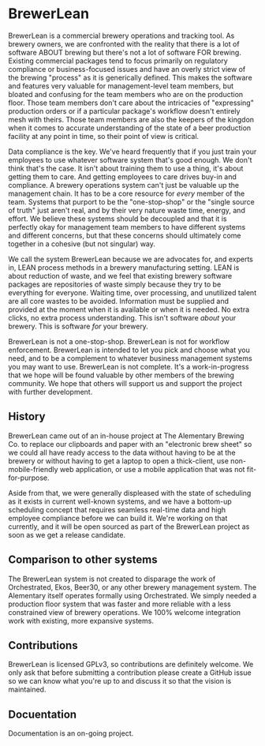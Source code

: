 # BrewerLean
BrewerLean is a commercial brewery operations and tracking tool.  As brewery owners, we are confronted with the reality that there is a lot of software ABOUT brewing but there's not a lot of software FOR brewing.  Existing commercial packages tend to focus primarily on regulatory compliance or business-focused issues and have an overly strict view of the brewing "process" as it is generically defined.  This makes the software and features very valuable for management-level team members, but bloated and confusing for the team members who are on the production floor.  Those team members don't care about the intricacies of "expressing" production orders or if a particular package's workflow doesn't entirely mesh with theirs.  Those team members are also the keepers of the kingdon when it comes to accurate understanding of the state of a beer production facility at any point in time, so their point of view is critical.

Data compliance is the key.  We've heard frequently that if you just train your employees to use whatever software system that's good enough.  We don't think that's the case.  It isn't about training them to use a thing, it's about getting them to care.  And getting employees to care drives buy-in and compliance.  A brewery operations system can't just be valuable up the management chain.  It has to be a core resource for *every* member of the team.  Systems that purport to be the "one-stop-shop" or the "single source of truth" just aren't real, and by their very nature waste time, energy, and effort.  We believe these systems should be decoupled and that it is perfectly okay for management team members to have different systems and different concerns, but that these concerns should ultimately come together in a cohesive (but not singular) way.

We call the system BrewerLean because we are advocates for, and experts in, LEAN process methods in a brewery manufacturing setting.  LEAN is about reduction of waste, and we feel that existing brewery software packages are repositories of waste simply because they try to be everything for everyone.  Waiting time, over processing, and unutilized talent are all core wastes to be avoided.  Information must be supplied and provided at the moment when it is available or when it is needed.  No extra clicks, no extra process understanding.  This isn't software *about* your brewery.  This is software *for* your brewery.

BrewerLean is not a one-stop-shop.  BrewerLean is not for workflow enforcement.  BrewerLean is intended to let you pick and choose what you need, and to be a complement to whatever business management systems you may want to use.  BrewerLean is not complete.  It's a work-in-progress that we hope will be found valuable by other members of the brewing community.  We hope that others will support us and support the project with further development.

## History
BrewerLean came out of an in-house project at The Alementary Brewing Co. to replace our clipboards and paper with an "electronic brew sheet" so we could all have ready access to the data without having to be at the brewery or without having to get a laptop to open a thick-client, use non-mobile-friendly web application, or use a mobile application that was not fit-for-purpose.

Aside from that, we were generally displeased with the state of scheduling as it exists in current well-known systems, and we have a bottom-up scheduling concept that requires seamless real-time data and high employee compliance before we can build it.  We're working on that currently, and it will be open sourced as part of the BrewerLean project as soon as we get a release candidate.

## Comparison to other systems
The BrewerLean system is not created to disparage the work of Orchestrated, Ekos, Beer30, or any other brewery management system.  The Alementary itself operates formally using Orchestrated.  We simply needed a production floor system that was faster and more reliable with a less constrained view of brewery operations.  We 100% welcome integration work with existing, more expansive systems.

## Contributions
BrewerLean is licensed GPLv3, so contributions are definitely welcome.  We only ask that before submitting a contribution please create a GitHub issue so we can know what you're up to and discuss it so that the vision is maintained.

## Docuentation
Documentation is an on-going project.
